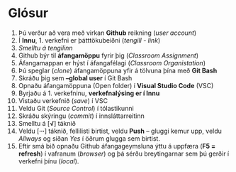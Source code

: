 # Glósur 

1.	Þú verður að vera með virkan **Github** reikning (*user account*)
2.	Í **Innu**, 1. verkefni er þátttökubeiðni (*tengill - link*)
3.	*Smelltu á tengilinn*
4.	Github býr til **áfangamöppu** fyrir þig (*Classroom Assignment*)
5.	Áfangamappan er hýst í áfangafélagi (*Classroom Organistation*)
6.	Þú speglar (*clone*) áfangamöppuna yfir á tölvuna þína með **Git Bash**
7.	Skráðu þig sem **–global user** í Git Bash
8.	Opnaðu áfangamöppuna (Open folder) í **Visual Studio Code** (VSC)
9.	Byrjaðu á 1. verkefninu, **verkefnalýsing er í Innu**
10.	Vistaðu verkefnið (*save*) í VSC
11.	Veldu Git (*Source Control*) í tólastikunni
12.	Skráðu skýringu (*commit*) í innsláttarreitinn
13.	Smelltu á [**√**] táknið 
14.	Veldu [**∙∙∙**] táknið, fellilisti birtist, veldu **Push** – gluggi kemur upp, veldu *Allways*  og síðan *Yes* í öðrum glugga sem birtist.
15.	Eftir smá bið opnaðu Github áfangageymsluna ýttu á uppfæra (**F5 = refresh**) í vafranum (*browser*) og þá sérðu breytingarnar sem þú gerðir í verkefni þínu (*local*).


